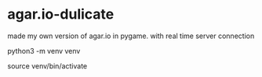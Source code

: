 # agar.io-dulicate
made my own version of agar.io in pygame. with real time server connection

python3 -m venv venv

source venv/bin/activate
